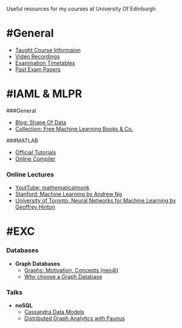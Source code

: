 Useful resources for my courses at University Of Edinburgh

# #General
- [Taught Course Informaion](http://www.inf.ed.ac.uk/student-services/teaching-organisation/taught-course-information)
- [Video Recordings](http://groups.inf.ed.ac.uk/vision/VIDEO/)
- [Examination Timetables](http://www.scripts.sasg.ed.ac.uk/registry/examinations/index.cfm)
- [Past Exam Papers](http://www.exampapers.lib.ed.ac.uk.ezproxy.is.ed.ac.uk/Informatics0405.shtml)


# #IAML & MLPR

###General
- [Blog: Shape Of Data](http://shapeofdata.wordpress.com/)
- [Collection: Free Machine Learning Books & Co.](https://github.com/vhf/free-programming-books/blob/master/free-programming-books.md#machine-learning)

###MATLAB
- [Official Tutorials](https://www.mathworks.de/products/matlab/videos.html)
- [Online Compiler](http://www.compileonline.com/execute_matlab_online.php)

### Online Lectures
- [YoutTube: mathematicalmonk](http://www.youtube.com/playlist?list=PLD0F06AA0D2E8FFBA)
- [Stanford: Machine Learning by Andrew Ng](https://class.coursera.org/ml/lecture/index)
- [University of Toronto: Neural Networks for Machine Learning by Geoffrey Hinton](https://class.coursera.org/ml/class/index)


# #EXC

### Databases
- **Graph Databases**
  - [Graphs: Motivation, Concepts (neo4j)](http://www.neo4j.org/learn)
  - [Why choose a Graph Database](http://programming.oreilly.com/2013/07/why-choose-a-graph-database.html)

### Talks
- **noSQL**
  - [Cassandra Data Models](http://youtu.be/HdJlsOZVGwM)
  - [Distributed Graph Analytics with Faunus](http://youtu.be/ALhjzlNuZdA)
